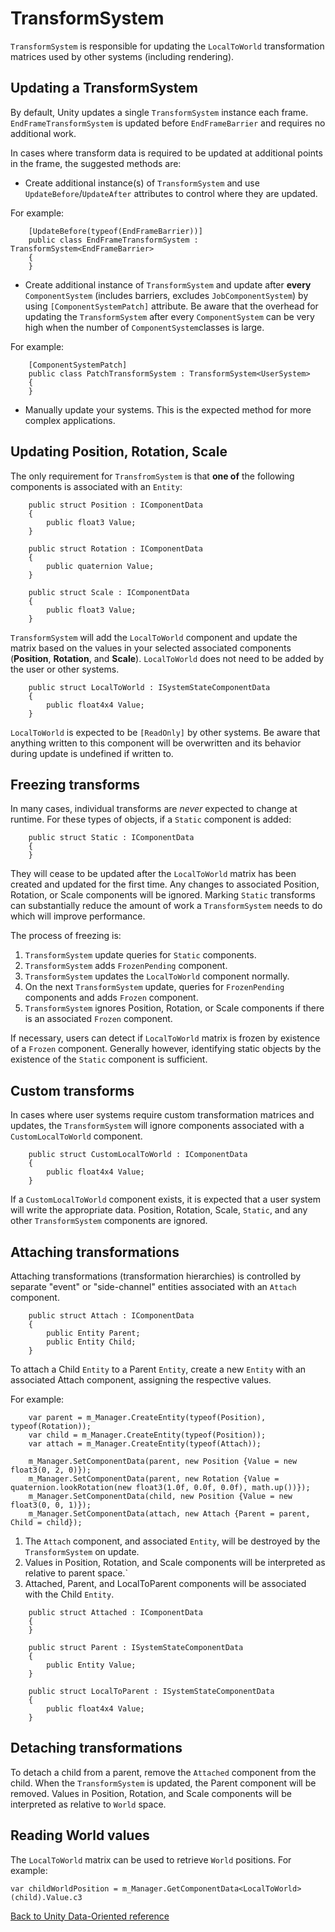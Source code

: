 # TransformSystem

`TransformSystem` is responsible for updating the `LocalToWorld` transformation matrices used by other systems (including rendering).

## Updating a TransformSystem

By default, Unity updates a single `TransformSystem` instance each frame. `EndFrameTransformSystem` is updated before `EndFrameBarrier` and requires no additional work.

In cases where transform data is required to be updated at additional points in the frame, the suggested methods are:

- Create additional instance(s) of `TransformSystem` and use `UpdateBefore`/`UpdateAfter` attributes to control where they are updated.

For example:

```
    [UpdateBefore(typeof(EndFrameBarrier))]
    public class EndFrameTransformSystem : TransformSystem<EndFrameBarrier>
    {
    }
```
- Create additional instance of `TransformSystem` and update after **every** `ComponentSystem` (includes barriers, excludes `JobComponentSystem`) by using `[ComponentSystemPatch]` attribute. Be aware that the overhead for updating the `TransformSystem` after every `ComponentSystem` can be very high when the number of `ComponentSystem`classes is large.

For example:

```
    [ComponentSystemPatch]
    public class PatchTransformSystem : TransformSystem<UserSystem>
    {
    }
```

- Manually update your systems. This is the expected method for more complex applications.

## Updating Position, Rotation, Scale

The only requirement for `TransfromSystem` is that **one of** the following components is associated with an `Entity`:

```
    public struct Position : IComponentData
    {
        public float3 Value;
    }

    public struct Rotation : IComponentData
    {
        public quaternion Value;
    }

    public struct Scale : IComponentData
    {
        public float3 Value;
    }
```

`TransformSystem` will add the `LocalToWorld` component and update the matrix based on the values in your selected associated components (__Position__, __Rotation__, and __Scale__). `LocalToWorld` does not need to be added by the user or other systems.

```
    public struct LocalToWorld : ISystemStateComponentData
    {
        public float4x4 Value;
    }
```

`LocalToWorld` is expected to be `[ReadOnly]` by other systems. Be aware that anything written to this component will be overwritten and its behavior during update is undefined if written to.

## Freezing transforms

In many cases, individual transforms are *never* expected to change at runtime. For these types of objects, if a `Static` component is added:

```
    public struct Static : IComponentData
    {
    }
```

They will cease to be updated after the `LocalToWorld` matrix has been created and updated for the first time. Any changes to associated Position, Rotation, or Scale components will be ignored. Marking `Static` transforms can substantially reduce the amount of work a `TransformSystem` needs to do which will improve performance.

The process of freezing is:
1. `TransformSystem` update queries for `Static` components.
2. `TransformSystem` adds `FrozenPending` component.
3. `TransformSystem` updates the `LocalToWorld` component normally.
4. On the next `TransformSystem` update, queries for `FrozenPending` components and adds `Frozen` component.
5. `TransformSystem` ignores Position, Rotation, or Scale components if there is an associated `Frozen` component.

If necessary, users can detect if `LocalToWorld` matrix is frozen by existence of a `Frozen` component. Generally however, identifying static objects by the existence of the `Static` component is sufficient.

## Custom transforms

In cases where user systems require custom transformation matrices and updates, the `TransformSystem` will ignore components associated with a `CustomLocalToWorld` component.

```
    public struct CustomLocalToWorld : IComponentData
    {
        public float4x4 Value;
    }
```

If a `CustomLocalToWorld` component exists, it is expected that a user system will write the appropriate data. Position, Rotation, Scale, `Static`, and any other `TransformSystem` components are ignored.

## Attaching transformations

Attaching transformations (transformation hierarchies) is controlled by separate "event" or "side-channel" entities associated with an `Attach` component.

```
    public struct Attach : IComponentData
    {
        public Entity Parent;
        public Entity Child;
    }
```

To attach a Child `Entity` to a Parent `Entity`, create a new `Entity` with an associated Attach component, assigning the respective values.

For example:

```
    var parent = m_Manager.CreateEntity(typeof(Position), typeof(Rotation));
    var child = m_Manager.CreateEntity(typeof(Position));
    var attach = m_Manager.CreateEntity(typeof(Attach));

    m_Manager.SetComponentData(parent, new Position {Value = new float3(0, 2, 0)});
    m_Manager.SetComponentData(parent, new Rotation {Value = quaternion.lookRotation(new float3(1.0f, 0.0f, 0.0f), math.up())});
    m_Manager.SetComponentData(child, new Position {Value = new float3(0, 0, 1)});
    m_Manager.SetComponentData(attach, new Attach {Parent = parent, Child = child});
```

1. The `Attach` component, and associated `Entity`, will be destroyed by the `TransformSystem` on update.
2. Values in Position, Rotation, and Scale components will be interpreted as relative to parent space.`
3. Attached, Parent, and LocalToParent components will be associated with the Child `Entity`.

```
    public struct Attached : IComponentData
    {
    }

    public struct Parent : ISystemStateComponentData
    {
        public Entity Value;
    }

    public struct LocalToParent : ISystemStateComponentData
    {
        public float4x4 Value;
    }
```

## Detaching transformations

To detach a child from a parent, remove the `Attached` component from the child. When the `TransformSystem` is updated, the Parent component will be removed. Values in Position, Rotation, and Scale components will be interpreted as relative to `World` space.

## Reading World values

The `LocalToWorld` matrix can be used to retrieve `World` positions.
For example:

```
var childWorldPosition = m_Manager.GetComponentData<LocalToWorld>(child).Value.c3
```

[Back to Unity Data-Oriented reference](reference.md)